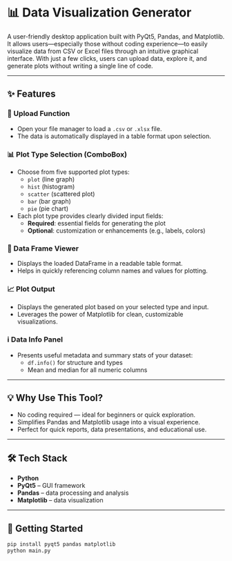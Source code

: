 # 📊 Data Visualization Generator
A user-friendly desktop application built with PyQt5, Pandas, and Matplotlib. It allows users—especially those without coding experience—to easily visualize data from CSV or Excel files through an intuitive graphical interface. With just a few clicks, users can upload data, explore it, and generate plots without writing a single line of code.

---

## ✨ Features

### 📁 Upload Function  
- Open your file manager to load a `.csv` or `.xlsx` file.  
- The data is automatically displayed in a table format upon selection.

### 📊 Plot Type Selection (ComboBox)  
- Choose from five supported plot types:
  - `plot` (line graph)
  - `hist` (histogram)
  - `scatter` (scattered plot)
  - `bar` (bar graph)
  - `pie` (pie chart)
- Each plot type provides clearly divided input fields:
  - **Required**: essential fields for generating the plot  
  - **Optional**: customization or enhancements (e.g., labels, colors)

### 🧾 Data Frame Viewer  
- Displays the loaded DataFrame in a readable table format.
- Helps in quickly referencing column names and values for plotting.

### 📈 Plot Output  
- Displays the generated plot based on your selected type and input.
- Leverages the power of Matplotlib for clean, customizable visualizations.

### ℹ️ Data Info Panel  
- Presents useful metadata and summary stats of your dataset:
  - `df.info()` for structure and types
  - Mean and median for all numeric columns

---

## 💡 Why Use This Tool?
- No coding required — ideal for beginners or quick exploration.
- Simplifies Pandas and Matplotlib usage into a visual experience.
- Perfect for quick reports, data presentations, and educational use.

---

## 🛠️ Tech Stack
- **Python**
- **PyQt5** – GUI framework
- **Pandas** – data processing and analysis
- **Matplotlib** – data visualization

---

## 🚀 Getting Started

```bash
pip install pyqt5 pandas matplotlib
python main.py

